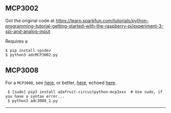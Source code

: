 ## MCP3002
Got the original code at <https://learn.sparkfun.com/tutorials/python-programming-tutorial-getting-started-with-the-raspberry-pi/experiment-3-spi-and-analog-input>

Requires a 
```
$ pip install spidev
$ python3 adcMCP3002.py
```

## MCP3008
For a `MCP3008`, see [here](https://learn.adafruit.com/raspberry-pi-analog-to-digital-converters/mcp3008), or better, [here](https://github.com/adafruit/Adafruit_CircuitPython_MCP3xxx/),
echoed [here](https://pypi.org/project/adafruit-circuitpython-mcp3xxx/).

```
 $ [sudo] pip3 install adafruit-circuitpython-mcp3xxx  # Use sudo, if you have a syntax error...
 $ python3 adc3008_1.py
```


---
